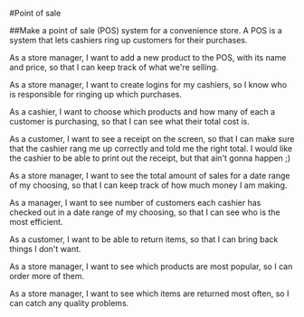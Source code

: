 #Point of sale

##Make a point of sale (POS) system for a convenience store. A POS is a system that lets cashiers ring up customers for their purchases.

<!-- done -->
As a store manager, I want to add a new product to the POS, with its name and price, so that I can keep track of what we're selling.

As a store manager, I want to create logins for my cashiers, so I know who is responsible for ringing up which purchases.

<!-- working on  -->
As a cashier, I want to choose which products and how many of each a customer is purchasing, so that I can see what their total cost is.

<!-- not done -->
As a customer, I want to see a receipt on the screen, so that I can make sure that the cashier rang me up correctly and told me the right total. I would like the cashier to be able to print out the receipt, but that ain't gonna happen ;)

As a store manager, I want to see the total amount of sales for a date range of my choosing, so that I can keep track of how much money I am making.

As a manager, I want to see number of customers each cashier has checked out in a date range of my choosing, so that I can see who is the most efficient.

As a customer, I want to be able to return items, so that I can bring back things I don't want.

As a store manager, I want to see which products are most popular, so I can order more of them.

As a store manager, I want to see which items are returned most often, so I can catch any quality problems.
